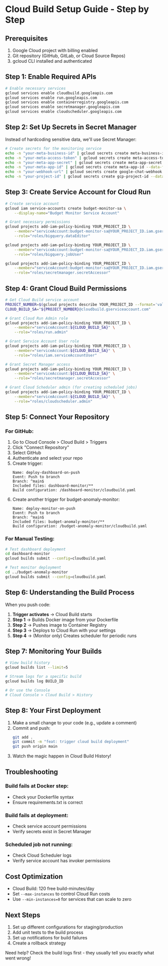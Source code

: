 # Cloud Build Setup Guide - Step by Step

## Prerequisites
1. Google Cloud project with billing enabled
2. Git repository (GitHub, GitLab, or Cloud Source Repos)
3. gcloud CLI installed and authenticated

## Step 1: Enable Required APIs
```bash
# Enable necessary services
gcloud services enable cloudbuild.googleapis.com
gcloud services enable run.googleapis.com
gcloud services enable containerregistry.googleapis.com
gcloud services enable secretmanager.googleapis.com
gcloud services enable cloudscheduler.googleapis.com
```

## Step 2: Set Up Secrets in Secret Manager
Instead of hardcoding sensitive data, we'll use Secret Manager:

```bash
# Create secrets for the monitoring service
echo -n "your-meta-business-id" | gcloud secrets create meta-business-id --data-file=-
echo -n "your-meta-access-token" | gcloud secrets create meta-access-token --data-file=-
echo -n "your-meta-app-secret" | gcloud secrets create meta-app-secret --data-file=-
echo -n "your-meta-app-id" | gcloud secrets create meta-app-id --data-file=-
echo -n "your-webhook-url" | gcloud secrets create google-chat-webhook --data-file=-
echo -n "your-project-id" | gcloud secrets create gcp-project-id --data-file=-
```

## Step 3: Create Service Account for Cloud Run
```bash
# Create service account
gcloud iam service-accounts create budget-monitor-sa \
    --display-name="Budget Monitor Service Account"

# Grant necessary permissions
gcloud projects add-iam-policy-binding YOUR_PROJECT_ID \
    --member="serviceAccount:budget-monitor-sa@YOUR_PROJECT_ID.iam.gserviceaccount.com" \
    --role="roles/bigquery.dataEditor"

gcloud projects add-iam-policy-binding YOUR_PROJECT_ID \
    --member="serviceAccount:budget-monitor-sa@YOUR_PROJECT_ID.iam.gserviceaccount.com" \
    --role="roles/bigquery.jobUser"

gcloud projects add-iam-policy-binding YOUR_PROJECT_ID \
    --member="serviceAccount:budget-monitor-sa@YOUR_PROJECT_ID.iam.gserviceaccount.com" \
    --role="roles/secretmanager.secretAccessor"
```

## Step 4: Grant Cloud Build Permissions
```bash
# Get Cloud Build service account
PROJECT_NUMBER=$(gcloud projects describe YOUR_PROJECT_ID --format='value(projectNumber)')
CLOUD_BUILD_SA="${PROJECT_NUMBER}@cloudbuild.gserviceaccount.com"

# Grant Cloud Run Admin role
gcloud projects add-iam-policy-binding YOUR_PROJECT_ID \
    --member="serviceAccount:${CLOUD_BUILD_SA}" \
    --role="roles/run.admin"

# Grant Service Account User role
gcloud projects add-iam-policy-binding YOUR_PROJECT_ID \
    --member="serviceAccount:${CLOUD_BUILD_SA}" \
    --role="roles/iam.serviceAccountUser"

# Grant Secret Manager access
gcloud projects add-iam-policy-binding YOUR_PROJECT_ID \
    --member="serviceAccount:${CLOUD_BUILD_SA}" \
    --role="roles/secretmanager.secretAccessor"

# Grant Cloud Scheduler admin (for creating scheduled jobs)
gcloud projects add-iam-policy-binding YOUR_PROJECT_ID \
    --member="serviceAccount:${CLOUD_BUILD_SA}" \
    --role="roles/cloudscheduler.admin"
```

## Step 5: Connect Your Repository

### For GitHub:
1. Go to Cloud Console > Cloud Build > Triggers
2. Click "Connect Repository"
3. Select GitHub
4. Authenticate and select your repo
5. Create trigger:
   ```
   Name: deploy-dashboard-on-push
   Event: Push to branch
   Branch: ^main$
   Included files: dashboard-monitor/**
   Build configuration: /dashboard-monitor/cloudbuild.yaml
   ```
6. Create another trigger for budget-anomaly-monitor:
   ```
   Name: deploy-monitor-on-push
   Event: Push to branch
   Branch: ^main$
   Included files: budget-anomaly-monitor/**
   Build configuration: /budget-anomaly-monitor/cloudbuild.yaml
   ```

### For Manual Testing:
```bash
# Test dashboard deployment
cd dashboard-monitor
gcloud builds submit --config=cloudbuild.yaml

# Test monitor deployment
cd ../budget-anomaly-monitor
gcloud builds submit --config=cloudbuild.yaml
```

## Step 6: Understanding the Build Process

When you push code:
1. **Trigger activates** → Cloud Build starts
2. **Step 1** → Builds Docker image from your Dockerfile
3. **Step 2** → Pushes image to Container Registry
4. **Step 3** → Deploys to Cloud Run with your settings
5. **Step 4** → (Monitor only) Creates scheduler for periodic runs

## Step 7: Monitoring Your Builds

```bash
# View build history
gcloud builds list --limit=5

# Stream logs for a specific build
gcloud builds log BUILD_ID

# Or use the Console
# Cloud Console > Cloud Build > History
```

## Step 8: Your First Deployment

1. Make a small change to your code (e.g., update a comment)
2. Commit and push:
   ```bash
   git add .
   git commit -m "feat: trigger cloud build deployment"
   git push origin main
   ```
3. Watch the magic happen in Cloud Build History!

## Troubleshooting

### Build fails at Docker step:
- Check your Dockerfile syntax
- Ensure requirements.txt is correct

### Build fails at deployment:
- Check service account permissions
- Verify secrets exist in Secret Manager

### Scheduled job not running:
- Check Cloud Scheduler logs
- Verify service account has invoker permissions

## Cost Optimization

- Cloud Build: 120 free build-minutes/day
- Set `--max-instances` to control Cloud Run costs
- Use `--min-instances=0` for services that can scale to zero

## Next Steps

1. Set up different configurations for staging/production
2. Add unit tests to the build process
3. Set up notifications for build failures
4. Create a rollback strategy

Need help? Check the build logs first - they usually tell you exactly what went wrong!